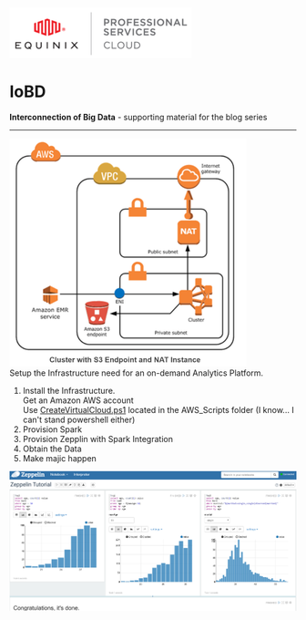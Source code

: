 ![alt text][eps]

# IoBD
**Interconnection of Big Data** - supporting material for the blog series
______
![alt text][aws_topo]  
Setup the Infrastructure need for an on-demand Analytics Platform.

1. Install the Infrastructure.  
  Get an Amazon AWS account  
  Use [CreateVirtualCloud.ps1](https://github.com/NimboCloud/IoBD/blob/master/AWS_scripts/CreateVirtualCloud.ps1?raw=true)  located in the AWS_Scripts folder (I know... I can't stand powershell either)  
2. Provision Spark  
3. Provision Zepplin with Spark Integration  
4. Obtain the Data  
5. Make majic happen  

![alt text][zep]

[eps]: https://github.com/NimboCloud/IoBD/blob/master/img/eps_logo.png?raw=true "Equinix Professional Services"
[aws_topo]: https://github.com/NimboCloud/IoBD/blob/master/img/network_topology.png?raw=true "Equinix Professional Services"
[zep]: https://github.com/NimboCloud/IoBD/blob/master/img/zeppelin.png?raw=true "Equinix Professional Services"
[vpc]: https://github.com/NimboCloud/IoBD/blob/master/AWS_scripts/CreateVirtualCloud.ps1?raw=true "Main Template"